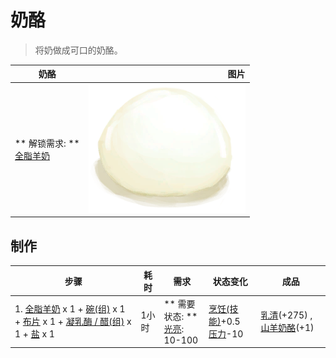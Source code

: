 # 奶酪  
> 将奶做成可口的奶酪。  
  
  奶酪  |   图片   
 ----  |  ----:   
 ** 解锁需求: **<br>[全脂羊奶](LQ_MilkWhole.md)  |  <img decoding="async" src="Sprite/Cheese.png" href="a.md" style="max-width:300px;max-height:300px;">   
  
## 制作  
步骤  |  耗时  |  需求  |  状态变化  |  成品  
----  |  ----  |  ----  |  ----  |  ----  
1. [全脂羊奶](LQ_MilkWhole.md) x 1 + [碗(组)](GpTag_Bowl.md) x 1 + [布片](ClothSmall.md) x 1 + [凝乳酶 / 醋(组)](GpTag_RennetLike.md) x 1 + [盐](Salt.md) x 1  |  1小时  |  ** 需要状态: **<br>[光亮](Light.md): 10-100  |  [烹饪(技能)](Skill_Cooking.md)+0.5<br>[压力](Stress.md)-10  |  [乳清](LQ_MilkWhey.md)(+275) , [山羊奶酪](Cheese.md)(+1)  
